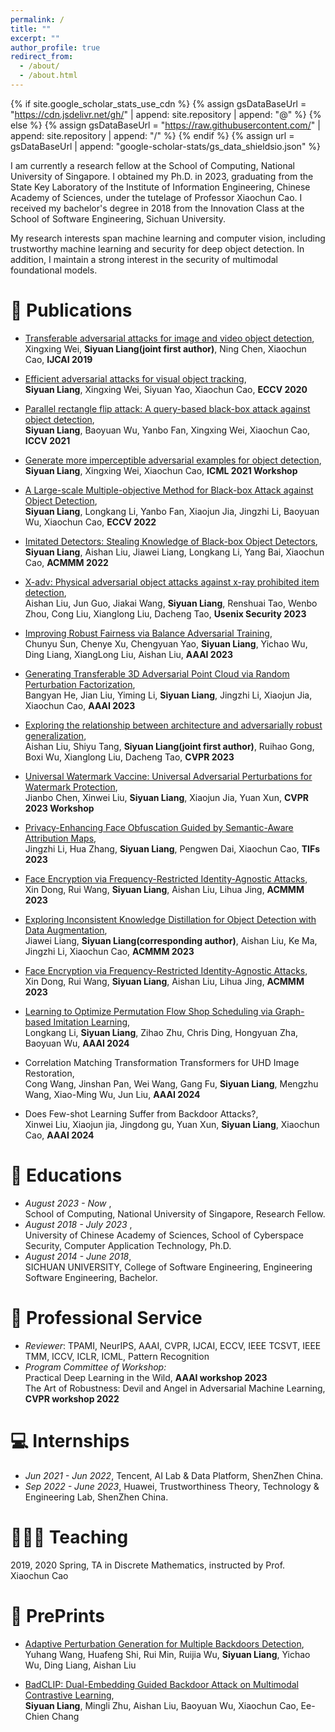 ```yaml
---
permalink: /
title: ""
excerpt: ""
author_profile: true
redirect_from: 
  - /about/
  - /about.html
---
```


{% if site.google_scholar_stats_use_cdn %}
{% assign gsDataBaseUrl = "https://cdn.jsdelivr.net/gh/" | append: site.repository | append: "@" %}
{% else %}
{% assign gsDataBaseUrl = "https://raw.githubusercontent.com/" | append: site.repository | append: "/" %}
{% endif %}
{% assign url = gsDataBaseUrl | append: "google-scholar-stats/gs_data_shieldsio.json" %}

<span class='anchor' id='about-me'></span>

I am currently a research fellow at the School of Computing, National University of Singapore. I obtained my Ph.D. in 2023, graduating from the State Key Laboratory of the Institute of Information Engineering, Chinese Academy of Sciences, under the tutelage of Professor Xiaochun Cao. I received my bachelor's degree in 2018 from the Innovation Class at the School of Software Engineering, Sichuan University.

My research interests span machine learning and computer vision, including trustworthy machine learning and security for deep object detection. In addition, I maintain a strong interest in the security of multimodal foundational models.
 
# 📝 Publications 

- [Transferable adversarial attacks for image and video object detection](https://arxiv.org/pdf/1811.12641.pdf),  
Xingxing Wei, **Siyuan Liang(joint first author)**, Ning Chen, Xiaochun Cao, **IJCAI 2019**

- [Efficient adversarial attacks for visual object tracking](https://arxiv.org/pdf/2201.08970),  
**Siyuan Liang**, Xingxing Wei, Siyuan  Yao, Xiaochun Cao, **ECCV 2020**

- [Parallel rectangle flip attack: A query-based black-box attack against object detection](https://arxiv.org/pdf/2008.00217.pdf),  
 **Siyuan Liang**, Baoyuan Wu, Yanbo Fan, Xingxing Wei, Xiaochun Cao, **ICCV 2021**
  
- [Generate more imperceptible adversarial examples for object detection]([https://arxiv.org/pdf/2008.00217.pdf](https://openreview.net/pdf?id=TtVtQQanpo6)),  
 **Siyuan Liang**, Xingxing Wei, Xiaochun Cao, **ICML 2021 Workshop**

- [A Large-scale Multiple-objective Method for Black-box Attack against Object Detection](https://arxiv.org/abs/2209.07790),  
**Siyuan Liang**, Longkang Li, Yanbo Fan, Xiaojun Jia, Jingzhi Li, Baoyuan Wu, Xiaochun Cao, **ECCV 2022**

- [Imitated Detectors: Stealing Knowledge of Black-box Object Detectors](https://scst.sysu.edu.cn/docs/20220718132716248974.pdf),   
**Siyuan Liang**,  Aishan Liu, Jiawei Liang, Longkang Li, Yang Bai, Xiaochun Cao, **ACMMM 2022**

- [X-adv: Physical adversarial object attacks against x-ray prohibited item detection](https://www.usenix.org/system/files/sec23fall-prepub-34-liu-aishan.pdf),   
Aishan Liu, Jun Guo, Jiakai Wang, **Siyuan Liang**, Renshuai Tao, Wenbo Zhou, Cong Liu, Xianglong Liu, Dacheng Tao, **Usenix Security 2023**

- [Improving Robust Fairness via Balance Adversarial Training](https://arxiv.org/pdf/2209.07534),   
Chunyu Sun, Chenye Xu, Chengyuan Yao, **Siyuan Liang**, Yichao Wu, Ding Liang, XiangLong Liu, Aishan Liu, **AAAI 2023**

- [Generating Transferable 3D Adversarial Point Cloud via Random Perturbation Factorization](https://ojs.aaai.org/index.php/AAAI/article/view/25154),  
Bangyan He, Jian Liu, Yiming Li, **Siyuan Liang**, Jingzhi Li, Xiaojun Jia, Xiaochun Cao, **AAAI 2023**

- [Exploring the relationship between architecture and adversarially robust generalization](https://arxiv.org/pdf/2209.14105.pdf),  
Aishan Liu, Shiyu Tang, **Siyuan Liang(joint first author)**, Ruihao Gong, Boxi Wu, Xianglong Liu, Dacheng Tao, **CVPR 2023**

- [Universal Watermark Vaccine: Universal Adversarial Perturbations for Watermark Protection](https://openaccess.thecvf.com/content/CVPR2023W/AML/papers/Chen_Universal_Watermark_Vaccine_Universal_Adversarial_Perturbations_for_Watermark_Protection_CVPRW_2023_paper.pdf),  
Jianbo Chen, Xinwei Liu, **Siyuan Liang**, Xiaojun Jia, Yuan Xun, **CVPR 2023 Workshop**

- [Privacy-Enhancing Face Obfuscation Guided by Semantic-Aware Attribution Maps](https://ieeexplore.ieee.org/abstract/document/10143276/),  
Jingzhi Li, Hua Zhang, **Siyuan Liang**, Pengwen Dai, Xiaochun Cao, **TIFs 2023**

- [Face Encryption via Frequency-Restricted Identity-Agnostic Attacks](https://dl.acm.org/doi/pdf/10.1145/3581783.3612233),  
Xin Dong, Rui Wang, **Siyuan Liang**, Aishan Liu, Lihua Jing, **ACMMM 2023**

- [Exploring Inconsistent Knowledge Distillation for Object Detection with Data Augmentation](https://ieeexplore.ieee.org/abstract/document/10143276/),  
Jiawei Liang, **Siyuan Liang(corresponding author)**, Aishan Liu, Ke Ma, Jingzhi Li, Xiaochun Cao, **ACMMM 2023**

- [Face Encryption via Frequency-Restricted Identity-Agnostic Attacks](https://ieeexplore.ieee.org/abstract/document/10143276/),  
Xin Dong, Rui Wang, **Siyuan Liang**, Aishan Liu, Lihua Jing, **ACMMM 2023**

- [Learning to Optimize Permutation Flow Shop Scheduling via Graph-based Imitation Learning](https://arxiv.org/pdf/2210.17178.pdf),  
Longkang Li, **Siyuan Liang**, Zihao Zhu, Chris Ding, Hongyuan Zha, Baoyuan Wu, **AAAI 2024**

- Correlation Matching Transformation Transformers for UHD Image Restoration,  
Cong Wang, Jinshan Pan, Wei Wang, Gang Fu, **Siyuan Liang**, Mengzhu Wang, Xiao-Ming Wu, Jun Liu, **AAAI 2024**

- Does Few-shot Learning Suffer from Backdoor Attacks?,  
Xinwei Liu, Xiaojun jia, Jingdong gu, Yuan Xun, **Siyuan Liang**, Xiaochun Cao, **AAAI 2024**

# 📖 Educations
- *August 2023 - Now*      ,   
School of Computing, National University of Singapore, Research Fellow. 
- *August 2018 - July 2023*      ,   
University of Chinese Academy of Sciences, School of Cyberspace Security, Computer Application Technology, Ph.D. 
- *August 2014 - June 2018*,   
SICHUAN UNIVERSITY, College of Software Engineering, Engineering Software Engineering, Bachelor.

# 💬 Professional Service
- *Reviewer*: TPAMI, NeurIPS, AAAI, CVPR, IJCAI, ECCV, IEEE TCSVT, IEEE TMM, ICCV, ICLR, ICML, Pattern Recognition
- *Program Committee of Workshop:*   
 Practical Deep Learning in the Wild, **AAAI workshop 2023**  
 The Art of Robustness: Devil and Angel in Adversarial Machine Learning, **CVPR workshop 2022**


# 💻 Internships
- *Jun 2021 - Jun 2022*, Tencent, AI Lab & Data Platform, ShenZhen China.
- *Sep 2022 - June 2023*, Huawei, Trustworthiness Theory, Technology & Engineering Lab, ShenZhen China.

# 👩🏻‍🏫 Teaching
2019, 2020 Spring, TA in Discrete Mathematics, instructed by Prof. Xiaochun Cao

# 📝 PrePrints
- [Adaptive Perturbation Generation for Multiple Backdoors Detection](https://arxiv.org/pdf/2209.05244.pdf),  
Yuhang Wang, Huafeng Shi, Rui Min, Ruijia Wu, **Siyuan Liang**, Yichao Wu, Ding Liang, Aishan Liu
  
- [BadCLIP: Dual-Embedding Guided Backdoor Attack on Multimodal Contrastive Learning](https://arxiv.org/pdf/2311.12075.pdf),  
**Siyuan Liang**, Mingli Zhu, Aishan Liu, Baoyuan Wu, Xiaochun Cao, Ee-Chien Chang

